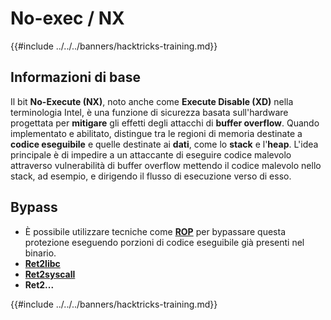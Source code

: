 # No-exec / NX

{{#include ../../../banners/hacktricks-training.md}}

## Informazioni di base

Il bit **No-Execute (NX)**, noto anche come **Execute Disable (XD)** nella terminologia Intel, è una funzione di sicurezza basata sull'hardware progettata per **mitigare** gli effetti degli attacchi di **buffer overflow**. Quando implementato e abilitato, distingue tra le regioni di memoria destinate a **codice eseguibile** e quelle destinate ai **dati**, come lo **stack** e l'**heap**. L'idea principale è di impedire a un attaccante di eseguire codice malevolo attraverso vulnerabilità di buffer overflow mettendo il codice malevolo nello stack, ad esempio, e dirigendo il flusso di esecuzione verso di esso.

## Bypass

- È possibile utilizzare tecniche come [**ROP**](../stack-overflow/rop-return-oriented-programing.md) per bypassare questa protezione eseguendo porzioni di codice eseguibile già presenti nel binario.
- [**Ret2libc**](../stack-overflow/ret2lib/)
- [**Ret2syscall**](../stack-overflow/rop-syscall-execv.md)
- **Ret2...**

{{#include ../../../banners/hacktricks-training.md}}

